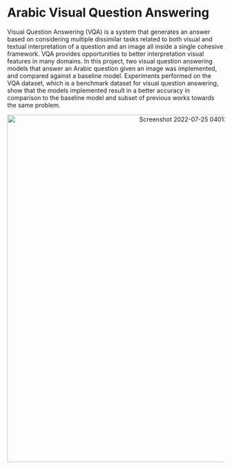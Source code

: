 # Arabic Visual Question Answering
Visual Question Answering (VQA) is a system that
generates an answer based on considering multiple dissimilar tasks
related to both visual and textual interpretation of a question and
an image all inside a single cohesive framework. VQA provides
opportunities to better interpretation visual features in many domains.
In this project, two visual question answering models that answer
an Arabic question given an image was implemented, and compared
against a baseline model. Experiments performed on the VQA dataset,
which is a benchmark dataset for visual question answering, show that
the models implemented result in a better accuracy in comparison to
the baseline model and subset of previous works towards the same
problem.

<p align="center">
<img width="806" alt="Screenshot 2022-07-25 040121" src="https://user-images.githubusercontent.com/47125583/180674380-1328fd7a-36f6-4bfb-bda7-0e053b78cea3.png">
</p>
